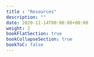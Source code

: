 ```yaml
---
title : "Resources"
description: ""
date: 2020-11-14T00:00:00+00:00
weight: 2
bookFlatSection: true
bookCollapseSection: true
bookToC: false
---
```

